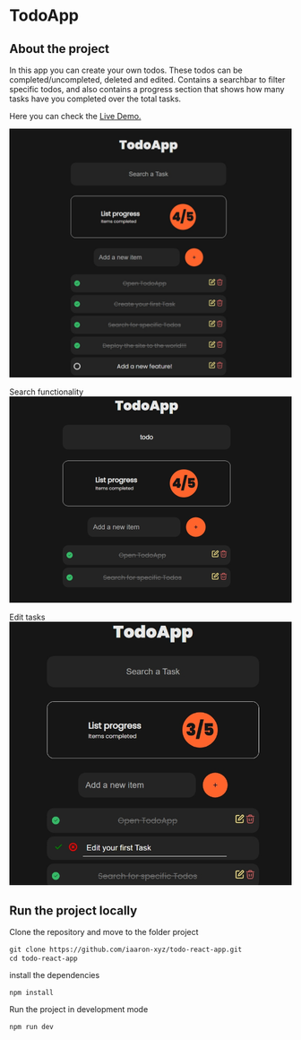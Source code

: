 # TodoApp

## About the project

In this app you can create your own todos. These todos can be completed/uncompleted, deleted and edited. Contains a searchbar to filter specific todos, and also contains a progress section that shows how many tasks have you completed over the total tasks.

Here you can check the [Live Demo.](https://todo-react-app-efk.pages.dev/)

![](./README%20files/captura_todo-react-app.jpeg)

Search functionality
![](./README%20files/search.jpeg)

Edit tasks
![](./README%20files/edit.jpeg)

## Run the project locally

Clone the repository and move to the folder project
```
git clone https://github.com/iaaron-xyz/todo-react-app.git
cd todo-react-app
```

install the dependencies
```
npm install
```

Run the project in development mode
```
npm run dev
```